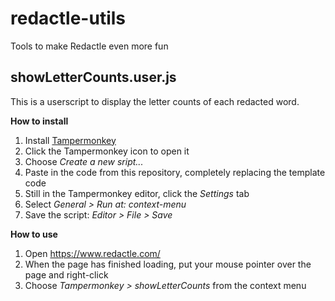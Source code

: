 # redactle-utils
Tools to make Redactle even more fun

## showLetterCounts.user.js

This is a userscript to display the letter counts of each redacted word.

**How to install**
1. Install [Tampermonkey](https://www.tampermonkey.net/)
2. Click the Tampermonkey icon to open it
3. Choose _Create a new sript..._
4. Paste in the code from this repository, completely replacing the template code
5. Still in the Tampermonkey editor, click the _Settings_ tab
6. Select _General > Run at:  context-menu_
7. Save the script: _Editor > File > Save_

**How to use**
1. Open https://www.redactle.com/
2. When the page has finished loading, put your mouse pointer over the page and right-click
3. Choose _Tampermonkey > showLetterCounts_ from the context menu
